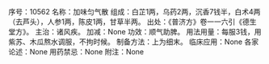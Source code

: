 序号：10562
名称：加味匀气散
组成：白芷1两，乌药2两，沉香7钱半，白术4两（去芦头），人参1两，陈皮1两，甘草半两。
出处：《普济方》卷一一六引《德生堂方》。
主治：诸风疾。
加减：None
功效：顺气助脾。
用法用量：每服3钱，用紫苏、木瓜熬水调服，不拘时候。
制备方法：上为细末。
临床应用：None
各家论述：None
用药禁忌：None
附注：None
